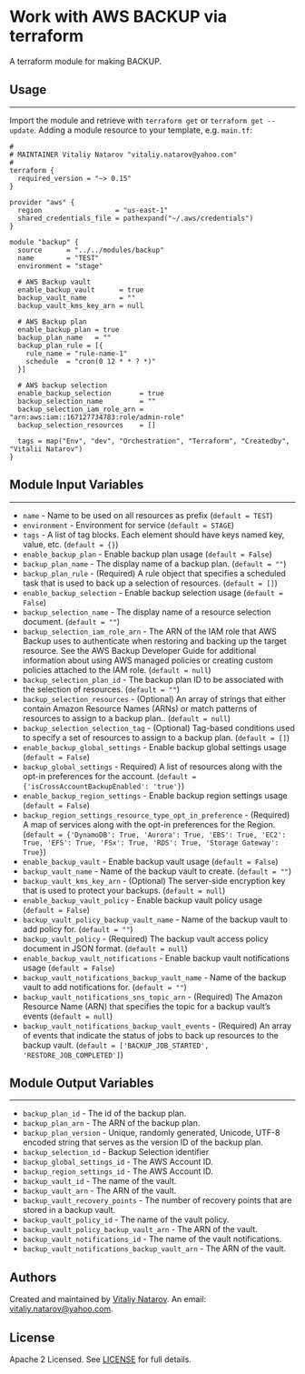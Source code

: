 # Work with AWS BACKUP via terraform

A terraform module for making BACKUP.


## Usage
----------------------
Import the module and retrieve with ```terraform get``` or ```terraform get --update```. Adding a module resource to your template, e.g. `main.tf`:

```
#
# MAINTAINER Vitaliy Natarov "vitaliy.natarov@yahoo.com"
#
terraform {
  required_version = "~> 0.15"
}

provider "aws" {
  region                  = "us-east-1"
  shared_credentials_file = pathexpand("~/.aws/credentials")
}

module "backup" {
  source      = "../../modules/backup"
  name        = "TEST"
  environment = "stage"

  # AWS Backup vault
  enable_backup_vault      = true
  backup_vault_name        = ""
  backup_vault_kms_key_arn = null

  # AWS Backup plan
  enable_backup_plan = true
  backup_plan_name   = ""
  backup_plan_rule = [{
    rule_name = "rule-name-1"
    schedule  = "cron(0 12 * * ? *)"
  }]

  # AWS backup selection
  enable_backup_selection       = true
  backup_selection_name         = ""
  backup_selection_iam_role_arn = "arn:aws:iam::167127734783:role/admin-role"
  backup_selection_resources    = []

  tags = map("Env", "dev", "Orchestration", "Terraform", "Createdby", "Vitalii Natarov")
}
```

## Module Input Variables
----------------------
- `name` - Name to be used on all resources as prefix (`default = TEST`)
- `environment` - Environment for service (`default = STAGE`)
- `tags` - A list of tag blocks. Each element should have keys named key, value, etc. (`default = {}`)
- `enable_backup_plan` - Enable backup plan usage (`default = False`)
- `backup_plan_name` - The display name of a backup plan. (`default = ""`)
- `backup_plan_rule` - (Required) A rule object that specifies a scheduled task that is used to back up a selection of resources. (`default = []`)
- `enable_backup_selection` - Enable backup selection usage (`default = False`)
- `backup_selection_name` - The display name of a resource selection document. (`default = ""`)
- `backup_selection_iam_role_arn` - The ARN of the IAM role that AWS Backup uses to authenticate when restoring and backing up the target resource. See the AWS Backup Developer Guide for additional information about using AWS managed policies or creating custom policies attached to the IAM role. (`default = null`)
- `backup_selection_plan_id` - The backup plan ID to be associated with the selection of resources. (`default = ""`)
- `backup_selection_resources` - (Optional) An array of strings that either contain Amazon Resource Names (ARNs) or match patterns of resources to assign to a backup plan.. (`default = null`)
- `backup_selection_selection_tag` - (Optional) Tag-based conditions used to specify a set of resources to assign to a backup plan. (`default = []`)
- `enable_backup_global_settings` - Enable backup global settings usage (`default = False`)
- `backup_global_settings` - Required) A list of resources along with the opt-in preferences for the account. (`default = {'isCrossAccountBackupEnabled': 'true'}`)
- `enable_backup_region_settings` - Enable backup region settings usage (`default = False`)
- `backup_region_settings_resource_type_opt_in_preference` - (Required) A map of services along with the opt-in preferences for the Region. (`default = {'DynamoDB': True, 'Aurora': True, 'EBS': True, 'EC2': True, 'EFS': True, 'FSx': True, 'RDS': True, 'Storage Gateway': True}`)
- `enable_backup_vault` - Enable backup vault usage (`default = False`)
- `backup_vault_name` - Name of the backup vault to create. (`default = ""`)
- `backup_vault_kms_key_arn` - (Optional) The server-side encryption key that is used to protect your backups. (`default = null`)
- `enable_backup_vault_policy` - Enable backup vault policy usage (`default = False`)
- `backup_vault_policy_backup_vault_name` - Name of the backup vault to add policy for. (`default = ""`)
- `backup_vault_policy` - (Required) The backup vault access policy document in JSON format. (`default = null`)
- `enable_backup_vault_notifications` - Enable backup vault notifications usage (`default = False`)
- `backup_vault_notifications_backup_vault_name` - Name of the backup vault to add notifications for. (`default = ""`)
- `backup_vault_notifications_sns_topic_arn` - (Required) The Amazon Resource Name (ARN) that specifies the topic for a backup vault’s events (`default = null`)
- `backup_vault_notifications_backup_vault_events` - (Required) An array of events that indicate the status of jobs to back up resources to the backup vault. (`default = ['BACKUP_JOB_STARTED', 'RESTORE_JOB_COMPLETED']`)

## Module Output Variables
----------------------
- `backup_plan_id` - The id of the backup plan.
- `backup_plan_arn` - The ARN of the backup plan.
- `backup_plan_version` - Unique, randomly generated, Unicode, UTF-8 encoded string that serves as the version ID of the backup plan.
- `backup_selection_id` - Backup Selection identifier
- `backup_global_settings_id` - The AWS Account ID.
- `backup_region_settings_id` - The AWS Account ID.
- `backup_vault_id` - The name of the vault.
- `backup_vault_arn` - The ARN of the vault.
- `backup_vault_recovery_points` - The number of recovery points that are stored in a backup vault.
- `backup_vault_policy_id` - The name of the vault policy.
- `backup_vault_policy_backup_vault_arn` - The ARN of the vault.
- `backup_vault_notifications_id` - The name of the vault notifications.
- `backup_vault_notifications_backup_vault_arn` - The ARN of the vault.


## Authors

Created and maintained by [Vitaliy Natarov](https://github.com/SebastianUA). An email: [vitaliy.natarov@yahoo.com](vitaliy.natarov@yahoo.com).

## License

Apache 2 Licensed. See [LICENSE](https://github.com/SebastianUA/terraform/blob/master/LICENSE) for full details.
